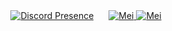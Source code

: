 <div style="text-align: center;">
  <div style="display: inline-block; margin: 0 10px;">
    <a href="https://discord.com/users/746011493975195731">
      <img src="https://lanyard.cnrad.dev/api/746011493975195731" alt="Discord Presence">
    </a>
  </div>
  <div style="display: inline-block; margin: 0 10px;">
    <a href="https://discord.com/oauth2/authorize?client_id=1201258734161252475&permissions=1084480153670&scope=applications.commands%20bot">
      <img src="https://img.shields.io/badge/%E3%83%BBMei%232634-✔_APP-rgb(114,137,218)?logo=discord&logoColor=white" alt="Mei">
    </a>
    <a href="https://discord.com/oauth2/authorize?client_id=1201258734161252475&permissions=1084480153670&scope=applications.commands%20bot">
      <img src="https://img.shields.io/badge/%E3%83%BBOtaku_Haven-+1k_membres-rgb(114,137,218)?logo=discord&logoColor=white" alt="Mei">
    </a>
  </div>
</div>
